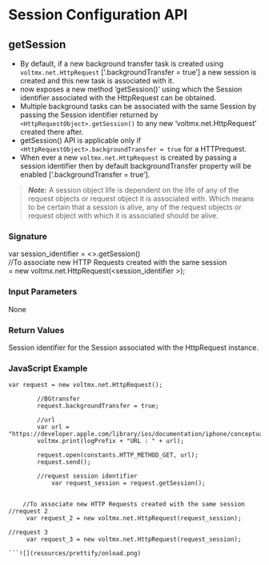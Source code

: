                             


Session Configuration API
=========================

getSession
----------

*   By default, if a new background transfer task is created using `voltmx.net.HttpRequest` \[‘<HttpRequestObject>.backgroundTransfer = true’\] a new session is created and this new task is associated with it.
*   <HttpRequestObject> now exposes a new method ‘getSession()’ using which the Session identifier associated with the HttpRequest can be obtained.
*   Multiple background tasks can be associated with the same Session by passing the Session identifier returned by `<HttpRequestObject>.getSession()` to any new ‘voltmx.net.HttpRequest’ created there after.
*   getSession() API is applicable only if `<HttpRequestObject>.backgroundTransfer = true` for a HTTPrequest.
*   When ever a new `voltmx.net.HttpRequest` is created by passing a session identifier then by default backgroundTransfer property will be enabled \[‘<HttpRequestObject>.backgroundTransfer = true’\].

> **_Note:_** A session object life is dependent on the life of any of the request objects or request object it is associated with. Which means to be certain that a session is alive, any of the request objects or request object with which it is associated should be alive.

### Signature

var session\_identifier = <<HttpRequestObject>>.getSession()  
//To associate new HTTP Requests created with the same session  
<New HttpRequestObject2> = new voltmx.net.HttpRequest(<session\_identifier >);

### Input Parameters

None

### Return Values

Session identifier for the Session associated with the HttpRequest instance.

### JavaScript Example

```
var request = new voltmx.net.HttpRequest();

        //BGtransfer
        request.backgroundTransfer = true;

		//url
        var url = "https://developer.apple.com/library/ios/documentation/iphone/conceptual/iphoneosprogrammingguide/iphoneappprogrammingguide.pdf";
        voltmx.print(logPrefix + "URL : " + url);

        request.open(constants.HTTP_METHOD_GET, url);
        request.send();

		//request session identifier
            var request_session = request.getSession();


	//To associate new HTTP Requests created with the same session
//request 2
	 var request_2 = new voltmx.net.HttpRequest(request_session);

//request 3
	 var request_3 = new voltmx.net.HttpRequest(request_session);

```![](resources/prettify/onload.png)
